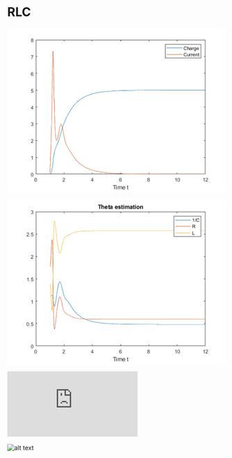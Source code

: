 # RLC


![alt text](https://github.com/Saeed-Akbari/Control/blob/media/images/p1q2.png)

![alt text](https://github.com/Saeed-Akbari/Control/blob/media/images/p1theta2.png)

![alt text](https://github.com/Saeed-Akbari/Control/blob/media/images/RLC%20Circuit.pdf)

![alt text](https://github.com/Saeed-Akbari/Control/blob/media/images/RLC%20Circuit.mht)
